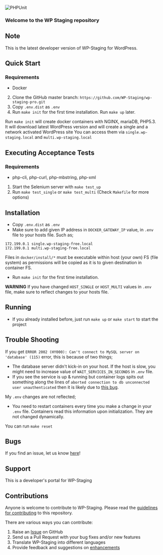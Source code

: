 ![PHPUnit](https://github.com/WP-Staging/wp-staging/workflows/PHPUnit/badge.svg)

### Welcome to the WP Staging repository

## Note ##

This is the latest developer version of WP-Staging for WordPress. 

## Quick Start ##
### Requirements
- Docker

2. Clone the GitHub master branch: `https://github.com/WP-Staging/wp-staging-pro.git`
3. Copy `.env.dist` as `.env`
4. Run `make init` for the first time installation. Run `make up` later. 

Run `make init` will create docker containers with NGINX, mariaDB, PHP5.3. 
It will download latest WordPress version and will create a single and a network activated WordPress site
You can access them via `single.wp-staging.local` and `multi.wp-staging.local`  

## Executing Acceptance Tests

### Requirements
- php-cli, php-curl, php-mbstring, php-xml

1. Start the Selenium server with `make test_up`
2. Run `make test_single` or `make test_multi` (Check `Makefile` for more options)

## Installation ##

* Copy `.env.dist` as `.env`
* Make sure to add given IP address in `DOCKER_GATEWAY_IP` value, in `.env` file to your hosts file. Such as;
```
172.199.0.1 single.wp-staging-free.local
172.199.0.1 multi.wp-staging-free.local
``` 

Files in `docker/install/*` must be executable within host (your own) FS (file system) 
as permissions will be copied as it is to given destination in container FS.

* Run `make init` for the first time installation.

**WARNING** If you have changed `HOST_SINGLE` or `HOST_MULTI` values in `.env` file, make sure to reflect changes 
to your hosts file.

## Running
* If you already installed before, just run `make up` or `make start` to start the project

## Trouble Shooting
If you get `ERROR 2002 (HY000): Can't connect to MySQL server on 'database' (115)` error, this is because of two things;
* The database server didn't kick-in on your host. If the host is slow, you might need to increase value of 
`WAIT_SERVICES_IN_SECONDS` in `.env` file.
* If you see the service is up & running but container logs spits out something along the lines of 
`aborted connection to db unconnected user unauthenticated` then it is likely due to [this bug](https://github.com/mysql-net/MySqlConnector/issues/290).

My `.env` changes are not reflected;
* You need to restart containers every time you make a change in your `.env` file. Containers read this information upon initialization. 
They are not changed dynamically.

You can run `make reset`


## Bugs ##
If you find an issue, let us know [here](https://github.com/WP-Staging/wp-staging/issues?state=open)!

## Support ##
This is a developer's portal for WP-Staging

## Contributions ##
Anyone is welcome to contribute to WP-Staging. Please read the [guidelines for contributing](https://github.com/rene-hermenau/wp-staging/blob/master/CONTRIBUTING.md) to this repository.

There are various ways you can contribute:

1. Raise an [Issue](https://github.com/wp-staging/wp-staging/issues) on GitHub
2. Send us a Pull Request with your bug fixes and/or new features
3. Translate WP-Staging into different languages
4. Provide feedback and suggestions on [enhancements](https://github.com/WP-Staging/wp-staging/issues?direction=desc&labels=Enhancement&page=1&sort=created&state=open)
